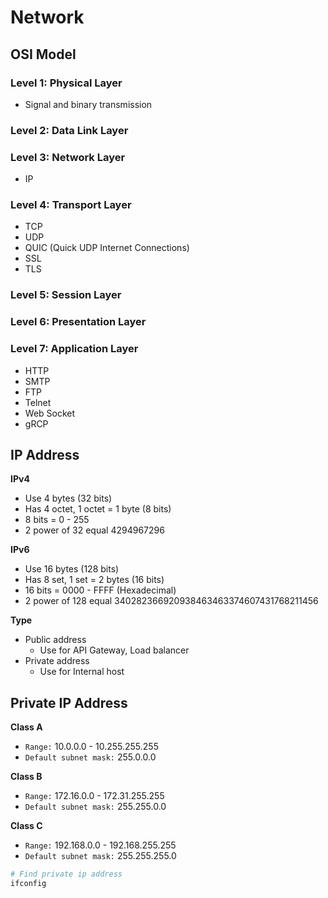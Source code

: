# Network

## OSI Model
### Level 1: Physical Layer
- Signal and binary transmission

### Level 2: Data Link Layer

### Level 3: Network Layer
- IP

### Level 4: Transport Layer
- TCP
- UDP
- QUIC (Quick UDP Internet Connections)
- SSL
- TLS

### Level 5: Session Layer

### Level 6: Presentation Layer

### Level 7: Application Layer
- HTTP
- SMTP
- FTP
- Telnet
- Web Socket
- gRCP

## IP Address
**IPv4**
- Use 4 bytes (32 bits)
- Has 4 octet, 1 octet = 1 byte (8 bits)
- 8 bits = 0 - 255
- 2 power of 32 equal 4294967296

**IPv6**
- Use 16 bytes (128 bits)
- Has 8 set, 1 set = 2 bytes (16 bits)
- 16 bits = 0000 - FFFF (Hexadecimal)
- 2 power of 128 equal 340282366920938463463374607431768211456

**Type**
- Public address
    - Use for API Gateway, Load balancer
- Private address
    - Use for Internal host    

## Private IP Address
**Class A**
- `Range:` 10.0.0.0 - 10.255.255.255
- `Default subnet mask:` 255.0.0.0

**Class B**
- `Range:` 172.16.0.0 - 172.31.255.255
- `Default subnet mask:` 255.255.0.0

**Class C**
- `Range:` 192.168.0.0 - 192.168.255.255
- `Default subnet mask:` 255.255.255.0

``` bash
# Find private ip address
ifconfig
```